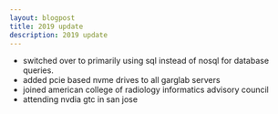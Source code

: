 ```yaml
---
layout: blogpost
title: 2019 update
description: 2019 update
---
```


- switched over to primarily using sql instead of nosql for database queries.
- added pcie based nvme drives to all garglab servers 
- joined american college of radiology informatics advisory council 
- attending nvdia gtc in san jose


